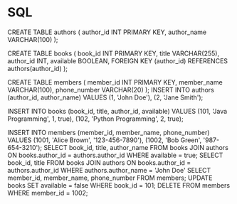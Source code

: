 # SQL
CREATE TABLE authors (
    author_id INT PRIMARY KEY,
    author_name VARCHAR(100)
);

CREATE TABLE books (
    book_id INT PRIMARY KEY,
    title VARCHAR(255),
    author_id INT,
    available BOOLEAN,
    FOREIGN KEY (author_id) REFERENCES authors(author_id)
);

CREATE TABLE members (
    member_id INT PRIMARY KEY,
    member_name VARCHAR(100),
    phone_number VARCHAR(20)
);
INSERT INTO authors (author_id, author_name)
VALUES (1, 'John Doe'),
       (2, 'Jane Smith');

INSERT INTO books (book_id, title, author_id, available)
VALUES (101, 'Java Programming', 1, true),
       (102, 'Python Programming', 2, true);

INSERT INTO members (member_id, member_name, phone_number)
VALUES (1001, 'Alice Brown', '123-456-7890'),
       (1002, 'Bob Green', '987-654-3210');
       SELECT book_id, title, author_name
FROM books
JOIN authors ON books.author_id = authors.author_id
WHERE available = true;
SELECT book_id, title
FROM books
JOIN authors ON books.author_id = authors.author_id
WHERE authors.author_name = 'John Doe'
SELECT member_id, member_name, phone_number
FROM members;
UPDATE books
SET available = false
WHERE book_id = 101;
DELETE FROM members
WHERE member_id = 1002;

